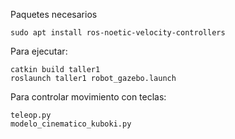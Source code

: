 Paquetes necesarios

`sudo apt install ros-noetic-velocity-controllers`

Para ejecutar:

```
catkin build taller1
roslaunch taller1 robot_gazebo.launch
```

Para controlar movimiento con teclas:
```
teleop.py
modelo_cinematico_kuboki.py
```
